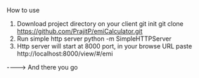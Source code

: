 
How to use
1) Download project directory on your client
	git init
	git clone https://github.com/PrajitP/emiCalculator.git
2) Run simple http server 
	python -m SimpleHTTPServer
3) Http server will start at 8000 port, in your browse URL paste
	http://localhost:8000/view/#/emi

----> And there you go 


